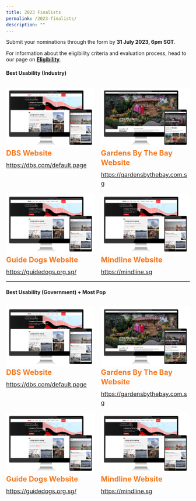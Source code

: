 ```yaml
---
title: 2023 Finalists
permalink: /2023-finalists/
description: ""
---
```

<style type="text/css">
.content h4 {
    color: #B41E8E;
    font-weight: 700;
}
.winner {
    font-size: 1.25rem;
    color: #F47920;
    font-weight: 700;
    line-height: 1.3 !important;
    margin-top: 0;
	  margin-bottom:8px;
}
.classification {
    font-size: 1rem;
    color: #667085;
    line-height: 1.5 !important;
}
.grid-container {
    display: grid;
    gap: 1rem;
	  grid-template-columns: repeat(auto-fit, minmax(10rem, 4fr));
    justify-content: center;
	padding-top:12px;
}
</style>

<div>
	<p>Submit your nominations through the form by <strong>31 July 2023, 6pm SGT</strong>.</p>
  <p>For information about the eligibility criteria and evaluation process, head to our page on <a aria-label="Link to Eligibility" href="/eligibility/"><strong>Eligibility</strong></a>.</p>
</div>

<h4 class="has-text-centered">Best Usability (Industry)</h4>
<div class="grid-container multiline">
	<div class="content">
		<div><img alt="" src="/images/industry_dbs.png"></div>
		<div class="winner">DBS Website</div>
		<div class="classification"><a target="_blank" href="https://dbs.com/default.page">https://dbs.com/default.page</a></div>
	</div>
	<div class="content">
		<div><img alt="" src="/images/industry_gbtb.png"></div>
		<div class="winner">Gardens By The Bay Website</div>
		<div class="classification"><a target="_blank" href="https://gardensbythebay.com.sg">https://gardensbythebay.com.sg</a></div>
	</div>
	<div class="content">
		<div><img alt="" src="/images/industry_dbs.png"></div>
		<div class="winner">Guide Dogs Website</div>
		<div class="classification"><a target="_blank" href="https://guidedogs.org.sg/">https://guidedogs.org.sg/</a></div>
	</div>
	<div class="content">
		<div><img alt="" src="/images/industry_dbs.png"></div>
		<div class="winner">Mindline Website</div>
		<div class="classification"><a target="_blank" href="https://mindline.sg">https://mindline.sg</a></div>
	</div>
</div>
<hr>
<h4 class="has-text-centered">Best Usability (Government) + Most Pop</h4>
<div class="grid-container multiline">
	<div class="content">
		<div><img alt="" src="/images/industry_dbs.png"></div>
		<div class="winner">DBS Website</div>
		<div class="classification"><a target="_blank" href="https://dbs.com/default.page">https://dbs.com/default.page</a></div>
	</div>
	<div class="content">
		<div><img alt="" src="/images/industry_gbtb.png"></div>
		<div class="winner">Gardens By The Bay Website</div>
		<div class="classification"><a target="_blank" href="https://gardensbythebay.com.sg">https://gardensbythebay.com.sg</a></div>
	</div>
	<div class="content">
		<div><img alt="" src="/images/industry_dbs.png"></div>
		<div class="winner">Guide Dogs Website</div>
		<div class="classification"><a target="_blank" href="https://guidedogs.org.sg/">https://guidedogs.org.sg/</a></div>
	</div>
	<div class="content">
		<div><img alt="" src="/images/industry_dbs.png"></div>
		<div class="winner">Mindline Website</div>
		<div class="classification"><a target="_blank" href="https://mindline.sg">https://mindline.sg</a></div>
	</div>
</div>